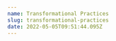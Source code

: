 ```yaml
---
name: Transformational Practices
slug: transformational-practices
date: 2022-05-05T09:51:44.095Z
---
```



